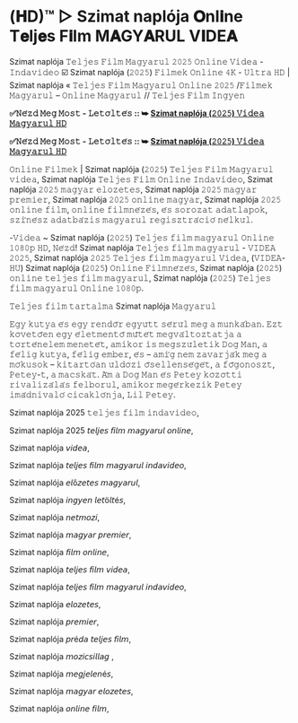 # (𝐇D)™ ▷ Szimat naplója 𝐎nl𝐢ne T𝐞lj𝐞s F𝐢lm M𝐀GY𝐀RUL V𝐈DE𝐀
Szimat naplója 𝚃𝚎𝚕𝚓𝚎𝚜 𝙵𝚒𝚕𝚖 𝙼𝚊𝚐𝚢𝚊𝚛𝚞𝚕 𝟸𝟶𝟸𝟻 𝙾𝚗𝚕𝚒𝚗𝚎 𝚅𝚒𝚍𝚎𝚊 - 𝙸𝚗𝚍𝚊𝚟𝚒𝚍𝚎𝚘 ☑️ Szimat naplója (𝟸𝟶𝟸𝟻) 𝙵𝚒𝚕𝚖𝚎𝚔 𝙾𝚗𝚕𝚒𝚗𝚎 𝟺𝙺 - 𝚄𝚕𝚝𝚛𝚊 𝙷𝙳 | Szimat naplója « 𝚃𝚎𝚕𝚓𝚎𝚜 𝙵𝚒𝚕𝚖 𝙼𝚊𝚐𝚢𝚊𝚛𝚞𝚕 𝙾𝚗𝚕𝚒𝚗𝚎 𝟸𝟶𝟸𝟻 /𝙵𝚒𝚕𝚖𝚎𝚔 𝙼𝚊𝚐𝚢𝚊𝚛𝚞𝚕 – 𝙾𝚗𝚕𝚒𝚗𝚎 𝙼𝚊𝚐𝚢𝚊𝚛𝚞𝚕 // 𝚃𝚎𝚕𝚓𝚎𝚜 𝙵𝚒𝚕𝚖 𝙸𝚗𝚐𝚢𝚎𝚗

**✅𝙽𝚎́𝚣𝚍 𝙼𝚎𝚐 𝙼𝚘𝚜𝚝 - 𝙻𝚎𝚝𝚘̈𝚕𝚝𝚎́𝚜 :: ➥ [Szimat naplója (𝟸𝟶𝟸𝟻) 𝚅𝚒𝚍𝚎𝚊 𝙼𝚊𝚐𝚢𝚊𝚛𝚞𝚕 𝙷𝙳](https://t.co/wqBQt2LJI4)**

**✅𝙽𝚎́𝚣𝚍 𝙼𝚎𝚐 𝙼𝚘𝚜𝚝 - 𝙻𝚎𝚝𝚘̈𝚕𝚝𝚎́𝚜 :: ➥ [Szimat naplója (𝟸𝟶𝟸𝟻) 𝚅𝚒𝚍𝚎𝚊 𝙼𝚊𝚐𝚢𝚊𝚛𝚞𝚕 𝙷𝙳](https://t.co/wqBQt2LJI4)**

𝙾𝚗𝚕𝚒𝚗𝚎 𝙵𝚒𝚕𝚖𝚎𝚔 | Szimat naplója (𝟸𝟶𝟸𝟻) 𝚃𝚎𝚕𝚓𝚎𝚜 𝙵𝚒𝚕𝚖 𝙼𝚊𝚐𝚢𝚊𝚛𝚞𝚕 𝚟𝚒𝚍𝚎𝚊, Szimat naplója 𝚃𝚎𝚕𝚓𝚎𝚜 𝙵𝚒𝚕𝚖 𝙾𝚗𝚕𝚒𝚗𝚎 𝙸𝚗𝚍𝚊𝚟𝚒𝚍𝚎𝚘, Szimat naplója 𝟸𝟶𝟸𝟻 𝚖𝚊𝚐𝚢𝚊𝚛 𝚎𝚕𝚘𝚣𝚎𝚝𝚎𝚜, Szimat naplója 𝟸𝟶𝟸𝟻 𝚖𝚊𝚐𝚢𝚊𝚛 𝚙𝚛𝚎𝚖𝚒𝚎𝚛, Szimat naplója 𝟸𝟶𝟸𝟻 𝚘𝚗𝚕𝚒𝚗𝚎 𝚖𝚊𝚐𝚢𝚊𝚛, Szimat naplója 𝟸𝟶𝟸𝟻 𝚘𝚗𝚕𝚒𝚗𝚎 𝚏𝚒𝚕𝚖, 𝚘𝚗𝚕𝚒𝚗𝚎 𝚏𝚒𝚕𝚖𝚗𝚎́𝚣𝚎́𝚜, 𝚎́𝚜 𝚜𝚘𝚛𝚘𝚣𝚊𝚝 𝚊𝚍𝚊𝚝𝚕𝚊𝚙𝚘𝚔, 𝚜𝚣𝚒́𝚗𝚎́𝚜𝚣 𝚊𝚍𝚊𝚝𝚋𝚊́𝚣𝚒𝚜 𝚖𝚊𝚐𝚢𝚊𝚛𝚞𝚕 𝚛𝚎𝚐𝚒𝚜𝚣𝚝𝚛𝚊́𝚌𝚒𝚘́ 𝚗𝚎́𝚕𝚔𝚞̈𝚕.

-𝚅𝚒𝚍𝚎𝚊 ~ Szimat naplója (𝟸𝟶𝟸𝟻) 𝚃𝚎𝚕𝚓𝚎𝚜 𝚏𝚒𝚕𝚖 𝚖𝚊𝚐𝚢𝚊𝚛𝚞𝚕 𝙾𝚗𝚕𝚒𝚗𝚎 𝟷𝟶𝟾𝟶𝚙 𝙷𝙳, 𝙽𝚎́𝚣𝚍! Szimat naplója 𝚃𝚎𝚕𝚓𝚎𝚜 𝚏𝚒𝚕𝚖 𝚖𝚊𝚐𝚢𝚊𝚛𝚞𝚕 - 𝚅𝙸𝙳𝙴𝙰 𝟸𝟶𝟸𝟻, Szimat naplója 𝟸𝟶𝟸𝟻 𝚃𝚎𝚕𝚓𝚎𝚜 𝚏𝚒𝚕𝚖 𝚖𝚊𝚐𝚢𝚊𝚛𝚞𝚕 𝚅𝚒𝚍𝚎𝚊, (𝚅𝙸𝙳𝙴𝙰-𝙷𝚄) Szimat naplója (𝟸𝟶𝟸𝟻) 𝙾𝚗𝚕𝚒𝚗𝚎 𝙵𝚒𝚕𝚖𝚗𝚎́𝚣𝚎́𝚜, Szimat naplója (𝟸𝟶𝟸𝟻) 𝚘𝚗𝚕𝚒𝚗𝚎 𝚝𝚎𝚕𝚓𝚎𝚜 𝚏𝚒𝚕𝚖 𝚖𝚊𝚐𝚢𝚊𝚛𝚞𝚕, Szimat naplója (𝟸𝟶𝟸𝟻) 𝚃𝚎𝚕𝚓𝚎𝚜 𝚏𝚒𝚕𝚖 𝚖𝚊𝚐𝚢𝚊𝚛𝚞𝚕 𝙾𝚗𝚕𝚒𝚗𝚎 𝟷𝟶𝟾𝟶𝚙.

𝚃𝚎𝚕𝚓𝚎𝚜 𝚏𝚒𝚕𝚖 𝚝𝚊𝚛𝚝𝚊𝚕𝚖𝚊 Szimat naplója 𝙼𝚊𝚐𝚢𝚊𝚛𝚞𝚕

𝙴𝚐𝚢 𝚔𝚞𝚝𝚢𝚊 𝚎́𝚜 𝚎𝚐𝚢 𝚛𝚎𝚗𝚍𝚘̋𝚛 𝚎𝚐𝚢𝚞̈𝚝𝚝 𝚜𝚎́𝚛𝚞̈𝚕 𝚖𝚎𝚐 𝚊 𝚖𝚞𝚗𝚔𝚊́𝚋𝚊𝚗. 𝙴𝚣𝚝 𝚔𝚘̈𝚟𝚎𝚝𝚘̋𝚎𝚗 𝚎𝚐𝚢 𝚎́𝚕𝚎𝚝𝚖𝚎𝚗𝚝𝚘̋ 𝚖𝚞̋𝚝𝚎́𝚝 𝚖𝚎𝚐𝚟𝚊́𝚕𝚝𝚘𝚣𝚝𝚊𝚝𝚓𝚊 𝚊 𝚝𝚘̈𝚛𝚝𝚎́𝚗𝚎𝚕𝚎𝚖 𝚖𝚎𝚗𝚎𝚝𝚎́𝚝, 𝚊𝚖𝚒𝚔𝚘𝚛 𝚒𝚜 𝚖𝚎𝚐𝚜𝚣𝚞̈𝚕𝚎𝚝𝚒𝚔 𝙳𝚘𝚐 𝙼𝚊𝚗, 𝚊 𝚏𝚎́𝚕𝚒𝚐 𝚔𝚞𝚝𝚢𝚊, 𝚏𝚎́𝚕𝚒𝚐 𝚎𝚖𝚋𝚎𝚛, 𝚎́𝚜 – 𝚊𝚖𝚒́𝚐 𝚗𝚎𝚖 𝚣𝚊𝚟𝚊𝚛𝚓𝚊́𝚔 𝚖𝚎𝚐 𝚊 𝚖𝚘́𝚔𝚞𝚜𝚘𝚔 – 𝚔𝚒𝚝𝚊𝚛𝚝𝚘́𝚊𝚗 𝚞̈𝚕𝚍𝚘̈𝚣𝚒 𝚘̋𝚜𝚎𝚕𝚕𝚎𝚗𝚜𝚎́𝚐𝚎́𝚝, 𝚊 𝚏𝚘̋𝚐𝚘𝚗𝚘𝚜𝚣𝚝, 𝙿𝚎𝚝𝚎𝚢-𝚝, 𝚊 𝚖𝚊𝚌𝚜𝚔𝚊́𝚝. 𝙰́𝚖 𝚊 𝙳𝚘𝚐 𝙼𝚊𝚗 𝚎́𝚜 𝙿𝚎𝚝𝚎𝚢 𝚔𝚘̈𝚣𝚘̈𝚝𝚝𝚒 𝚛𝚒𝚟𝚊𝚕𝚒𝚣𝚊́𝚕𝚊́𝚜 𝚏𝚎𝚕𝚋𝚘𝚛𝚞𝚕, 𝚊𝚖𝚒𝚔𝚘𝚛 𝚖𝚎𝚐𝚎́𝚛𝚔𝚎𝚣𝚒𝚔 𝙿𝚎𝚝𝚎𝚢 𝚒𝚖𝚊́𝚍𝚗𝚒𝚟𝚊𝚕𝚘́ 𝚌𝚒𝚌𝚊𝚔𝚕𝚘́𝚗𝚓𝚊, 𝙻𝚒𝚕 𝙿𝚎𝚝𝚎𝚢.

Szimat naplója 2025 𝚝𝚎𝚕𝚓𝚎𝚜 𝚏𝚒𝚕𝚖 𝚒𝚗𝚍𝚊𝚟𝚒𝚍𝚎𝚘,

Szimat naplója 2025 𝘵𝘦𝘭𝘫𝘦𝘴 𝘧𝘪𝘭𝘮 𝘮𝘢𝘨𝘺𝘢𝘳𝘶𝘭 𝘰𝘯𝘭𝘪𝘯𝘦,

Szimat naplója 𝘷𝘪𝘥𝘦𝘢,

Szimat naplója 𝘵𝘦𝘭𝘫𝘦𝘴 𝘧𝘪𝘭𝘮 𝘮𝘢𝘨𝘺𝘢𝘳𝘶𝘭 𝘪𝘯𝘥𝘢𝘷𝘪𝘥𝘦𝘰,

Szimat naplója 𝘦𝘭ő𝘻𝘦𝘵𝘦𝘴 𝘮𝘢𝘨𝘺𝘢𝘳𝘶𝘭,

Szimat naplója 𝘪𝘯𝘨𝘺𝘦𝘯 𝘭𝘦𝘵ö𝘭𝘵é𝘴,

Szimat naplója 𝘯𝘦𝘵𝘮𝘰𝘻𝘪,

Szimat naplója 𝘮𝘢𝘨𝘺𝘢𝘳 𝘱𝘳𝘦𝘮𝘪𝘦𝘳,

Szimat naplója 𝘧𝘪𝘭𝘮 𝘰𝘯𝘭𝘪𝘯𝘦,

Szimat naplója 𝘵𝘦𝘭𝘫𝘦𝘴 𝘧𝘪𝘭𝘮 𝘷𝘪𝘥𝘦𝘢,

Szimat naplója 𝘵𝘦𝘭𝘫𝘦𝘴 𝘧𝘪𝘭𝘮 𝘮𝘢𝘨𝘺𝘢𝘳𝘶𝘭 𝘪𝘯𝘥𝘢𝘷𝘪𝘥𝘦𝘰,

Szimat naplója 𝘦𝘭𝘰𝘻𝘦𝘵𝘦𝘴,

Szimat naplója 𝘱𝘳𝘦𝘮𝘪𝘦𝘳,

Szimat naplója 𝘱𝘳é𝘥𝘢 𝘵𝘦𝘭𝘫𝘦𝘴 𝘧𝘪𝘭𝘮,

Szimat naplója 𝘮𝘰𝘻𝘪𝘤𝘴𝘪𝘭𝘭𝘢𝘨 ,

Szimat naplója 𝘮𝘦𝘨𝘫𝘦𝘭𝘦𝘯é𝘴,

Szimat naplója 𝘮𝘢𝘨𝘺𝘢𝘳 𝘦𝘭𝘰𝘻𝘦𝘵𝘦𝘴,

Szimat naplója 𝘰𝘯𝘭𝘪𝘯𝘦 𝘧𝘪𝘭𝘮,
